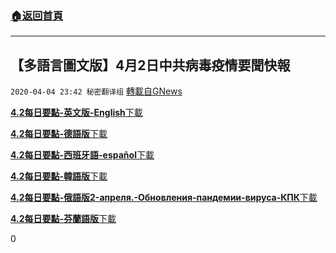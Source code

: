 ###  [:house:返回首頁](https://github.com/ourhimalayas/txt)
---

## 【多語言圖文版】4月2日中共病毒疫情要聞快報
`2020-04-04 23:42 秘密翻译组` [轉載自GNews](https://gnews.org/zh-hant/162371/)

[**4.2每日要點-英文版-English**](https://s3-ap-northeast-1.amazonaws.com/news.guo.offload.media/wp-content/uploads/2020/04/04231441/4.2-%E6%AF%8F%E6%97%A5%E8%A6%81%E7%82%B9-%E8%8B%B1%E6%96%87%E7%89%88-English.pdf)[下載](https://s3-ap-northeast-1.amazonaws.com/news.guo.offload.media/wp-content/uploads/2020/04/04231441/4.2-%E6%AF%8F%E6%97%A5%E8%A6%81%E7%82%B9-%E8%8B%B1%E6%96%87%E7%89%88-English.pdf)

[**4.2每日要點-德語版**](https://s3-ap-northeast-1.amazonaws.com/news.guo.offload.media/wp-content/uploads/2020/04/04231630/4.2-%E6%AF%8F%E6%97%A5%E8%A6%81%E9%BB%9E-%E5%BE%B7%E8%AA%9E%E7%89%88.pdf)[下載](https://s3-ap-northeast-1.amazonaws.com/news.guo.offload.media/wp-content/uploads/2020/04/04231630/4.2-%E6%AF%8F%E6%97%A5%E8%A6%81%E9%BB%9E-%E5%BE%B7%E8%AA%9E%E7%89%88.pdf)

[**4.2每日要點-西班牙語-español**](https://s3-ap-northeast-1.amazonaws.com/news.guo.offload.media/wp-content/uploads/2020/04/04231743/4.2-%E6%AF%8F%E6%97%A5%E8%A6%81%E9%BB%9E-%E8%A5%BF%E7%8F%AD%E7%89%99%E8%AA%9E-espan%CC%83ol.pdf)[下載](https://s3-ap-northeast-1.amazonaws.com/news.guo.offload.media/wp-content/uploads/2020/04/04231743/4.2-%E6%AF%8F%E6%97%A5%E8%A6%81%E9%BB%9E-%E8%A5%BF%E7%8F%AD%E7%89%99%E8%AA%9E-espan%CC%83ol.pdf)

[**4.2每日要點-韓語版**](https://s3-ap-northeast-1.amazonaws.com/news.guo.offload.media/wp-content/uploads/2020/04/04232020/4.2%E6%AF%8F%E6%97%A5%E8%A6%81%E8%81%9E-%E9%9F%93%E6%96%87%E7%89%88.pdf)[下載](https://s3-ap-northeast-1.amazonaws.com/news.guo.offload.media/wp-content/uploads/2020/04/04232020/4.2%E6%AF%8F%E6%97%A5%E8%A6%81%E8%81%9E-%E9%9F%93%E6%96%87%E7%89%88.pdf)

[**4.2每日要點-俄語版2-апреля.-Обновления-пандемии-вируса-КПК**](https://s3-ap-northeast-1.amazonaws.com/news.guo.offload.media/wp-content/uploads/2020/04/04232149/2-%D0%B0%D0%BF%D1%80%D0%B5%D0%BB%D1%8F.-%D0%9E%D0%B1%D0%BD%D0%BE%D0%B2%D0%BB%D0%B5%D0%BD%D0%B8%D1%8F-%D0%BF%D0%B0%D0%BD%D0%B4%D0%B5%D0%BC%D0%B8%D0%B8-%D0%B2%D0%B8%D1%80%D1%83%D1%81%D0%B0-%D0%9A%D0%9F%D0%9A.-%E4%BF%84%E8%AF%AD%E7%89%88.pdf.pdf)[下載](https://s3-ap-northeast-1.amazonaws.com/news.guo.offload.media/wp-content/uploads/2020/04/04232149/2-%D0%B0%D0%BF%D1%80%D0%B5%D0%BB%D1%8F.-%D0%9E%D0%B1%D0%BD%D0%BE%D0%B2%D0%BB%D0%B5%D0%BD%D0%B8%D1%8F-%D0%BF%D0%B0%D0%BD%D0%B4%D0%B5%D0%BC%D0%B8%D0%B8-%D0%B2%D0%B8%D1%80%D1%83%D1%81%D0%B0-%D0%9A%D0%9F%D0%9A.-%E4%BF%84%E8%AF%AD%E7%89%88.pdf.pdf)

[**4.2每日要點-芬蘭語版**](https://s3-ap-northeast-1.amazonaws.com/news.guo.offload.media/wp-content/uploads/2020/04/04232529/4.2-%E6%AF%8F%E6%97%A5%E8%A6%81%E7%82%B9-%E8%8A%AC%E5%85%B0%E8%AF%AD%E7%89%88.pdf)[下載](https://s3-ap-northeast-1.amazonaws.com/news.guo.offload.media/wp-content/uploads/2020/04/04232529/4.2-%E6%AF%8F%E6%97%A5%E8%A6%81%E7%82%B9-%E8%8A%AC%E5%85%B0%E8%AF%AD%E7%89%88.pdf)

0
